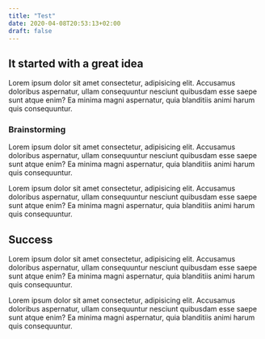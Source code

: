 ```yaml
---
title: "Test"
date: 2020-04-08T20:53:13+02:00
draft: false
---
```




## It started with a great idea

Lorem ipsum dolor sit amet consectetur, adipisicing elit.
Accusamus doloribus aspernatur, ullam consequuntur nesciunt
quibusdam esse saepe sunt atque enim? Ea minima magni
aspernatur, quia blanditiis animi harum quis consequuntur.



### Brainstorming

Lorem ipsum dolor sit amet consectetur, adipisicing elit.
Accusamus doloribus aspernatur, ullam consequuntur nesciunt
quibusdam esse saepe sunt atque enim? Ea minima magni
aspernatur, quia blanditiis animi harum quis consequuntur.

Lorem ipsum dolor sit amet consectetur, adipisicing elit.
Accusamus doloribus aspernatur, ullam consequuntur nesciunt
quibusdam esse saepe sunt atque enim? Ea minima magni
aspernatur, quia blanditiis animi harum quis consequuntur.



## Success

Lorem ipsum dolor sit amet consectetur, adipisicing elit.
Accusamus doloribus aspernatur, ullam consequuntur nesciunt
quibusdam esse saepe sunt atque enim? Ea minima magni
aspernatur, quia blanditiis animi harum quis consequuntur.

Lorem ipsum dolor sit amet consectetur, adipisicing elit.
Accusamus doloribus aspernatur, ullam consequuntur nesciunt
quibusdam esse saepe sunt atque enim? Ea minima magni
aspernatur, quia blanditiis animi harum quis consequuntur.
